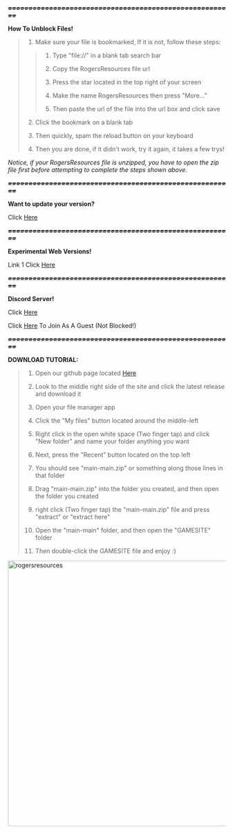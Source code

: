 ***~~=======================================================~~***

**How To Unblock Files!**

>1) Make sure your file is bookmarked, If it is not, follow these steps:
>
   >>1) Type "file://" in a blank tab search bar
   >>
   >>2) Copy the RogersResources file url
   >>
   >>3) Press the star located in the top right of your screen
   >>
   >>4) Make the name RogersResources then press "More..."
   >>
   >>5) Then paste the url of the file into the url box and click save
>
>2) Click the bookmark on a blank tab
>
>3) Then quickly, spam the reload button on your keyboard
>
>4) Then you are done, if it didn't work, try it again, it takes a few trys!

*Notice, if your RogersResources file is unzipped, you have to open the zip file first before attempting to complete the steps shown above.*

***~~=======================================================~~***

**Want to update your version?**

Click [Here](https://github.com/RogersResources/main)

***~~=======================================================~~***

**Experimental Web Versions!**

Link 1 Click [Here](http://rogers.rf.gd/GAMESITE.html)

***~~=======================================================~~***

**Discord Server!**

Click [Here](https://discord.gg/bD6JFXdtg2)

Click [Here](https://e.widgetbot.io/channels/1030241184368562216/1030241186004340790) To Join As A Guest (Not Blocked!)

***~~=======================================================~~***

**DOWNLOAD TUTORIAL:** 

>1) Open our github page located [Here](https://github.com/RogersResources/main)
>
>2) Look to the middle right side of the site and click the latest release and download it
>
>3) Open your file manager app
>
>4) Click the "My files" button located around the middle-left
>
>5) Right click in the open white space (Two finger tap) and click "New folder" and name your folder anything you want
>
>6) Next, press the "Recent" button located on the top left
>
>7) You should see "main-main.zip" or something along those lines in that folder
>
>8) Drag "main-main.zip" into the folder you created, and then open the folder you created
>
>9) right click (Two finger tap) the "main-main.zip" file and press "extract" or "extract here"
>
>10) Open the "main-main" folder, and then open the "GAMESITE" folder
>
>11) Then double-click the GAMESITE file and enjoy :)

<img width="615" alt="rogersresources" src="https://user-images.githubusercontent.com/114105250/192408377-bda6d495-9811-48e7-acd0-5bc3c530e865.png">
